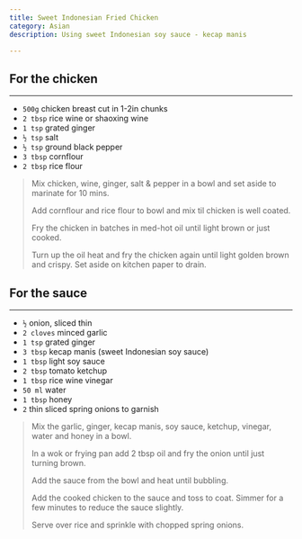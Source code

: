 ```yaml
---
title: Sweet Indonesian Fried Chicken 
category: Asian
description: Using sweet Indonesian soy sauce - kecap manis

--- 
```


## For the chicken

---

* `500g` chicken breast cut in 1-2in chunks
* `2 tbsp` rice wine or shaoxing wine
* `1 tsp` grated ginger
* `½ tsp` salt
* `½ tsp` ground black pepper
* `3 tbsp` cornflour
* `2 tbsp` rice flour
 
> Mix chicken, wine, ginger, salt & pepper in a bowl and set aside to marinate for 10 mins.
>
> Add cornflour and rice flour to bowl and mix til chicken is well coated.
>
> Fry the chicken in batches in med-hot oil until light brown or just cooked.
>
> Turn up the oil heat and fry the chicken again until light golden brown and crispy. Set aside on kitchen paper to drain. 

## For the sauce

---

* `½` onion, sliced thin
* `2 cloves` minced garlic
* `1 tsp` grated ginger
* `3 tbsp` kecap manis (sweet Indonesian soy sauce)
* `1 tbsp` light soy sauce
* `2 tbsp` tomato ketchup
* `1 tbsp` rice wine vinegar
* `50 ml` water
* `1 tbsp` honey
* `2` thin sliced spring onions to garnish

> Mix the garlic, ginger, kecap manis, soy sauce, ketchup, vinegar, water and honey in a bowl. 
>
> In a wok or frying pan add 2 tbsp oil and fry the onion until just turning brown.
>
> Add the sauce from the bowl and heat until bubbling. 
>
> Add the cooked chicken to the sauce and toss to coat. Simmer for a few minutes to reduce the sauce slightly.
>
> Serve over rice and sprinkle with chopped spring onions.
